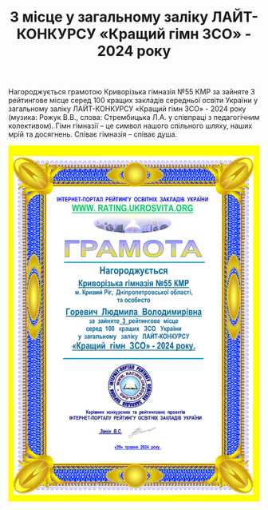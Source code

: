 ﻿---
title: 3 місце у загальному заліку ЛАЙТ-КОНКУРСУ «Кращий гімн ЗСО» - 2024 року
---

Нагороджується грамотою Криворізька гімназія №55 КМР за зайняте 3 рейтингове місце серед 100 кращих закладів середньої освіти України у загальному заліку ЛАЙТ-КОНКУРСУ «Кращий гімн ЗСО» - 2024 року (музика: Рожук В.В., слова: Стрембицька Л.А. у співпраці з педагогічним колективом). Гімн гімназії – це символ нашого спільного шляху, наших мрій та досягнень. Співає гімназія – співає душа.

![](image.jpg)

<youtube id="PX3eEXALAog" />
